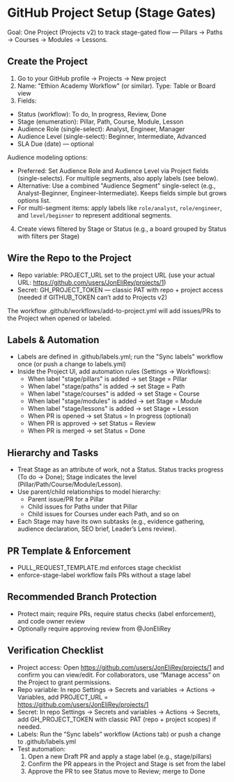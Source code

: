 # GitHub Project Setup (Stage Gates)

Goal: One Project (Projects v2) to track stage-gated flow — Pillars → Paths → Courses → Modules → Lessons.

## Create the Project
1. Go to your GitHub profile → Projects → New project
2. Name: "Ethion Academy Workflow" (or similar). Type: Table or Board view
3. Fields:
  - Status (workflow): To do, In progress, Review, Done
  - Stage (enumeration): Pillar, Path, Course, Module, Lesson
  - Audience Role (single-select): Analyst, Engineer, Manager
  - Audience Level (single-select): Beginner, Intermediate, Advanced
  - SLA Due (date) — optional
  
  Audience modeling options:
  - Preferred: Set Audience Role and Audience Level via Project fields (single-selects). For multiple segments, also apply labels (see below).
  - Alternative: Use a combined "Audience Segment" single-select (e.g., Analyst-Beginner, Engineer-Intermediate). Keeps fields simple but grows options list.
  - For multi-segment items: apply labels like `role/analyst`, `role/engineer`, and `level/beginner` to represent additional segments.
4. Create views filtered by Stage or Status (e.g., a board grouped by Status with filters per Stage)

## Wire the Repo to the Project
- Repo variable: PROJECT_URL set to the project URL (use your actual URL: https://github.com/users/JonEliRey/projects/1)
- Secret: GH_PROJECT_TOKEN — classic PAT with repo + project access (needed if GITHUB_TOKEN can’t add to Projects v2)

The workflow .github/workflows/add-to-project.yml will add issues/PRs to the Project when opened or labeled.

## Labels & Automation
- Labels are defined in .github/labels.yml; run the "Sync labels" workflow once (or push a change to labels.yml)
- Inside the Project UI, add automation rules (Settings → Workflows):
  - When label "stage/pillars" is added → set Stage = Pillar
  - When label "stage/paths" is added → set Stage = Path
  - When label "stage/courses" is added → set Stage = Course
  - When label "stage/modules" is added → set Stage = Module
  - When label "stage/lessons" is added → set Stage = Lesson
  - When PR is opened → set Status = In progress (optional)
  - When PR is approved → set Status = Review
  - When PR is merged → set Status = Done

## Hierarchy and Tasks
- Treat Stage as an attribute of work, not a Status. Status tracks progress (To do → Done); Stage indicates the level (Pillar/Path/Course/Module/Lesson).
- Use parent/child relationships to model hierarchy:
  - Parent issue/PR for a Pillar
  - Child issues for Paths under that Pillar
  - Child issues for Courses under each Path, and so on
- Each Stage may have its own subtasks (e.g., evidence gathering, audience declaration, SEO brief, Leader’s Lens review).

## PR Template & Enforcement
- PULL_REQUEST_TEMPLATE.md enforces stage checklist
- enforce-stage-label workflow fails PRs without a stage label

## Recommended Branch Protection
- Protect main; require PRs, require status checks (label enforcement), and code owner review
- Optionally require approving review from @JonEliRey

## Verification Checklist
- Project access: Open https://github.com/users/JonEliRey/projects/1 and confirm you can view/edit. For collaborators, use “Manage access” on the Project to grant permissions.
- Repo variable: In repo Settings → Secrets and variables → Actions → Variables, add PROJECT_URL = https://github.com/users/JonEliRey/projects/1
- Secret: In repo Settings → Secrets and variables → Actions → Secrets, add GH_PROJECT_TOKEN with classic PAT (repo + project scopes) if needed.
- Labels: Run the “Sync labels” workflow (Actions tab) or push a change to .github/labels.yml
- Test automation:
  1) Open a new Draft PR and apply a stage label (e.g., stage/pillars)
  2) Confirm the PR appears in the Project and Stage is set from the label
  3) Approve the PR to see Status move to Review; merge to Done
